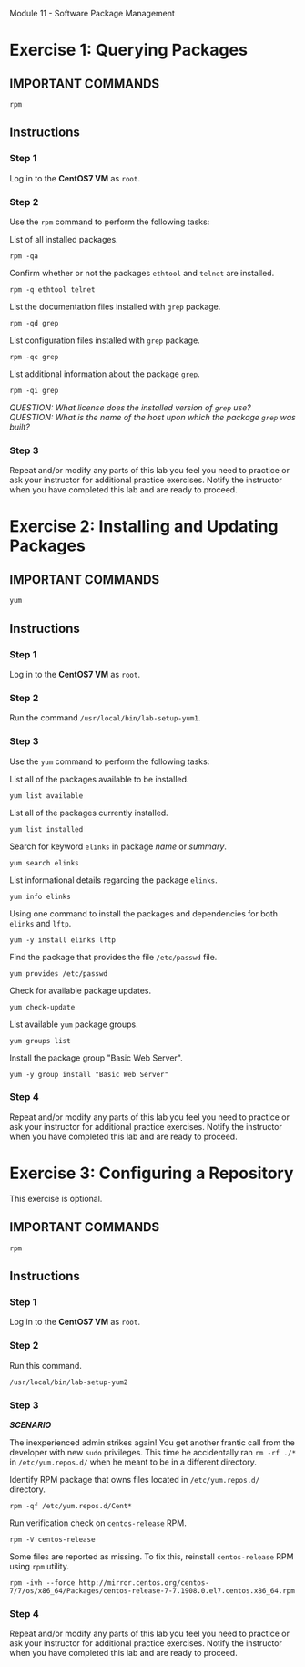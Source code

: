 Module 11 - Software Package Management


# Exercise 1: Querying Packages



## IMPORTANT COMMANDS


```console
rpm
```



## Instructions



### Step 1

Log in to the **CentOS7 VM** as `root`.



### Step 2

Use the `rpm` command to perform the following tasks:


List of all installed packages.



```console
rpm -qa
```



Confirm whether or not the packages `ethtool` and `telnet` are installed.


```console
rpm -q ethtool telnet
```



List the documentation files installed with `grep` package.


```console
rpm -qd grep
```




List configuration files installed with `grep` package.


```console
rpm -qc grep
```




List additional information about the package `grep`.



```console
rpm -qi grep
```


*QUESTION: What license does the installed version of `grep` use?*
*QUESTION: What is the name of the host upon which the package `grep` was built?*




### Step 3

Repeat and/or modify any parts of this lab you feel you need to practice or ask your instructor for additional practice exercises.  Notify the instructor when you have completed this lab and are ready to proceed.







# Exercise 2: Installing and Updating Packages




## IMPORTANT COMMANDS


```console
yum
```



## Instructions



### Step 1

Log in to the **CentOS7 VM** as `root`.



### Step 2

Run the command `/usr/local/bin/lab-setup-yum1`.



### Step 3

Use the `yum` command to perform the following tasks:



List all of the packages available to be installed.



```console
yum list available
```



List all of the packages currently installed.



```console
yum list installed
```



Search for keyword `elinks` in package *name* or *summary*.



```console
yum search elinks
```


List informational details regarding the package `elinks`.



```console
yum info elinks
```


Using one command to install the packages and dependencies for both `elinks` and `lftp`.



```console
yum -y install elinks lftp
```


Find the package that provides the file `/etc/passwd` file.



```console
yum provides /etc/passwd
```



Check for available package updates.



```console
yum check-update
```



List available `yum` package groups.



```console
yum groups list
```



Install the package group "Basic Web Server".



```console
yum -y group install "Basic Web Server"
```



### Step 4

Repeat and/or modify any parts of this lab you feel you need to practice or ask your instructor for additional practice exercises.  Notify the instructor when you have completed this lab and are ready to proceed.








# Exercise 3: Configuring a Repository


This exercise is optional.




## IMPORTANT COMMANDS



```console
rpm
```




## Instructions



### Step 1

Log in to the **CentOS7 VM** as `root`.



### Step 2

Run this command.


```console
/usr/local/bin/lab-setup-yum2
```



### Step 3

***SCENARIO***

The inexperienced admin strikes again! You get another frantic call from the developer with new `sudo` privileges. This time he accidentally ran `rm -rf ./*` in `/etc/yum.repos.d/` when he meant to be in a different directory.



Identify RPM package that owns files located in `/etc/yum.repos.d/` directory.



```console
rpm -qf /etc/yum.repos.d/Cent*
```


Run verification check on `centos-release` RPM.



```console
rpm -V centos-release
```


Some files are reported as missing. To fix this, reinstall `centos-release` RPM using `rpm` utility.


```console
rpm -ivh --force http://mirror.centos.org/centos-7/7/os/x86_64/Packages/centos-release-7-7.1908.0.el7.centos.x86_64.rpm
```




### Step 4

Repeat and/or modify any parts of this lab you feel you need to practice or ask your instructor for additional practice exercises.  Notify the instructor when you have completed this lab and are ready to proceed.




